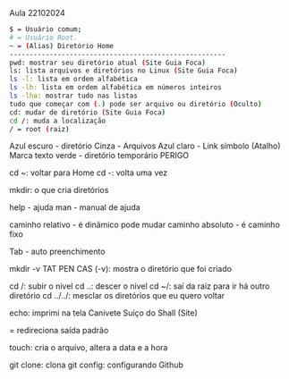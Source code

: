 Aula 22102024
```bash
$ = Usuário comum;
# = Usuário Root.
~ = (Alias) Diretório Home
------------------------------------------------------
‌pwd: mostrar seu diretório atual (Site Guia Foca)
‌ls: lista arquivos e diretórios no Linux (Site Guia Foca)
ls -l: lista em ordem alfabética 
ls -lh: lista em ordem alfabética em números inteiros 
ls -lha: mostrar tudo nas listas 
tudo que começar com (.) pode ser arquivo ou diretório (Oculto)
‌cd: mudar de diretório (Site Guia Foca)
cd /: muda a localização 
‌/ = root (raiz)
```
Azul escuro - diretório 
Cinza - Arquivos 
Azul claro - Link símbolo (Atalho)
Marca texto verde - diretório temporário PERIGO

‌cd ~: voltar para Home
‌cd -: volta uma vez

‌mkdir: o que cria diretórios

help - ajuda
man - manual de ajuda

caminho relativo - é dinâmico pode mudar
caminho absoluto - é caminho fixo

Tab - auto preenchimento 

mkdir -v TAT PEN CAS 
(-v): mostra o diretório que foi criado

cd /: subir o nivel
cd ..: descer o nivel
cd ~/: saí da raiz para ir há outro diretório 
cd ../../: mesclar os diretórios que eu quero voltar

echo: imprimi na tela
Canivete Suíço do Shall (Site)

= redireciona saída padrão 

touch: cria o arquivo, altera a data e a hora

git clone: clona
git config: configurando Github
